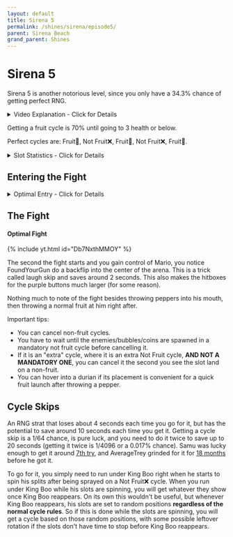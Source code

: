 ```yaml
---
layout: default 
title: Sirena 5
permalink: /shines/sirena/episode5/
parent: Sirena Beach
grand_parent: Shines
---
```


# Sirena 5  
Sirena 5 is another notorious level, since you only have a 34.3% chance of getting perfect RNG.  

<details markdown="block">
  <summary markdown="span">
    Video Explanation - Click for Details
  </summary> 
{% include yt.html id="0_WZhr2ByyQ" %}  
</details>  

Getting a fruit cycle is 70% until going to 3 health or below.

Perfect cycles are: Fruit🍍, Not Fruit❌, Fruit🍍, Not Fruit❌, Fruit🍍.  

<details markdown="block">
  <summary markdown="span">
    Slot Statistics - Click for Details
  </summary>
  {: .text-gamma}
Row = What was last spawned  
Column = What will be spawned next  
<img src="https://i.imgur.com/8sDOKue.jpeg">  
</details>  

## Entering the Fight  
<details markdown="block">
  <summary markdown="span">
    Optimal Entry - Click for Details
  </summary>    
{% include yt.html id="xURSkskvXWk" %}  

There is a small area you are able to get an InstaGP as shown in the video. 
<img src="https://i.imgur.com/MXJnXxq.jpeg">  
</details>  

## The Fight  
#### Optimal Fight  
{% include yt.html id="Db7NxthMMOY" %}  

The second the fight starts and you gain control of Mario, you notice FoundYourGun do a backflip into the center of the arena. This is a trick called laugh skip and saves around 2 seconds. This also makes the hitboxes for the purple buttons much larger (for some reason).

Nothing much to note of the fight besides throwing peppers into his mouth, then throwing a normal fruit at him right after.

Important tips:
- You can cancel non-fruit cycles.
- You have to wait until the enemies/bubbles/coins are spawned in a mandatory not fruit cycle before cancelling it.
- If it is an "extra" cycle, where it is an extra Not Fruit cycle, **AND NOT A MANDATORY ONE**, you can cancel it the second you see the slot land on a non-fruit.
- You can hover into a durian if its placement is convenient for a quick fruit launch after throwing a pepper.

## Cycle Skips
An RNG strat that loses about 4 seconds each time you go for it, but has the potential to save around 10 seconds each time you get it. Getting a cycle skip is a 1/64 chance, is pure luck, and you need to do it twice to save up to 20 seconds (getting it twice is 1/4096 or a 0.017% chance). Samu was lucky enough to get it around [7th try](https://www.youtube.com/watch?v=DIcjtHJf4AI), and AverageTrey grinded for it for [18 months](https://www.youtube.com/watch?v=JFDljTWMRvE) before he got it. 

To go for it, you simply need to run under King Boo right when he starts to spin his splits after being sprayed on a Not Fruit❌ cycle. When you run under King Boo while his slots are spinning, you will get whatever they show once King Boo reappears. On its own this wouldn't be useful, but whenever King Boo reappears, his slots are set to random positions **regardless of the normal cycle rules**. So if this is done while the slots are spinning, you will get a cycle based on those random positions, with some possible leftover rotation if the slots don't have time to stop before King Boo reappears.
